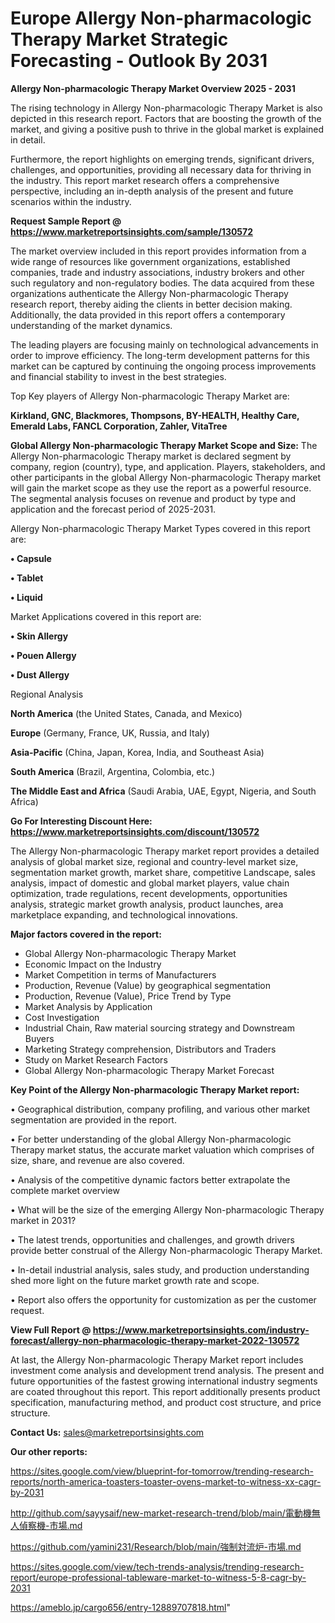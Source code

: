 # Europe Allergy Non-pharmacologic Therapy Market Strategic Forecasting - Outlook By 2031

<Strong> Allergy Non-pharmacologic Therapy Market Overview 2025 - 2031</strong>

The rising technology in Allergy Non-pharmacologic Therapy Market is also depicted in this research report. Factors that are boosting the growth of the market, and giving a positive push to thrive in the global market is explained in detail.

Furthermore, the report highlights on emerging trends, significant drivers, challenges, and opportunities, providing all necessary data for thriving in the industry. This report market research offers a comprehensive perspective, including an in-depth analysis of the present and future scenarios within the industry.

<strong>Request Sample Report @ <a href=https://www.marketreportsinsights.com/sample/130572>https://www.marketreportsinsights.com/sample/130572</a></strong>

The market overview included in this report provides information from a wide range of resources like government organizations, established companies, trade and industry associations, industry brokers and other such regulatory and non-regulatory bodies. The data acquired from these organizations authenticate the Allergy Non-pharmacologic Therapy research report, thereby aiding the clients in better decision making. Additionally, the data provided in this report offers a contemporary understanding of the market dynamics.

The leading players are focusing mainly on technological advancements in order to improve efficiency. The long-term development patterns for this market can be captured by continuing the ongoing process improvements and financial stability to invest in the best strategies.

Top Key players of Allergy Non-pharmacologic Therapy Market are:

<strong>Kirkland, GNC, Blackmores, Thompsons, BY-HEALTH, Healthy Care, Emerald Labs, FANCL Corporation, Zahler, VitaTree</strong>

<strong><b>Global Allergy Non-pharmacologic Therapy Market Scope and Size:</b></strong>
The Allergy Non-pharmacologic Therapy market is declared segment by company, region (country), type, and application. Players, stakeholders, and other participants in the global Allergy Non-pharmacologic Therapy market will gain the market scope as they use the report as a powerful resource. The segmental analysis focuses on revenue and product by type and application and the forecast period of 2025-2031.

Allergy Non-pharmacologic Therapy Market Types covered in this report are:

<strong>• Capsule

• Tablet

• Liquid</strong>

Market Applications covered in this report are:

<strong>• Skin Allergy

• Pouen Allergy

• Dust Allergy</strong> 

Regional Analysis

<strong>North America</strong> (the United States, Canada, and Mexico)

<strong>Europe</strong> (Germany, France, UK, Russia, and Italy)

<strong>Asia-Pacific</strong> (China, Japan, Korea, India, and Southeast Asia)

<strong>South America</strong> (Brazil, Argentina, Colombia, etc.)

<strong>The Middle East and Africa</strong> (Saudi Arabia, UAE, Egypt, Nigeria, and South Africa)

<strong>Go For Interesting Discount Here: <a href=https://www.marketreportsinsights.com/discount/130572>https://www.marketreportsinsights.com/discount/130572</a></strong>

The Allergy Non-pharmacologic Therapy market report provides a detailed analysis of global market size, regional and country-level market size, segmentation market growth, market share, competitive Landscape, sales analysis, impact of domestic and global market players, value chain optimization, trade regulations, recent developments, opportunities analysis, strategic market growth analysis, product launches, area marketplace expanding, and technological innovations.

<strong><b>Major factors covered in the report:</b></strong>
<ul>
  <li>Global Allergy Non-pharmacologic Therapy Market </li>
  <li>Economic Impact on the Industry</li>
  <li>Market Competition in terms of Manufacturers</li>
  <li>Production, Revenue (Value) by geographical segmentation</li>
  <li>Production, Revenue (Value), Price Trend by Type</li>
  <li>Market Analysis by Application</li>
  <li>Cost Investigation</li>
  <li>Industrial Chain, Raw material sourcing strategy and Downstream Buyers</li>
  <li>Marketing Strategy comprehension, Distributors and Traders</li>
  <li>Study on Market Research Factors</li>
  <li>Global Allergy Non-pharmacologic Therapy Market Forecast</li>
</ul>

<strong><b>Key Point of the Allergy Non-pharmacologic Therapy Market report:</b></strong>

• Geographical distribution, company profiling, and various other market segmentation are provided in the report.

• For better understanding of the global Allergy Non-pharmacologic Therapy market status, the accurate market valuation which comprises of size, share, and revenue are also covered.

• Analysis of the competitive dynamic factors better extrapolate the complete market overview

• What will be the size of the emerging Allergy Non-pharmacologic Therapy market in 2031?

• The latest trends, opportunities and challenges, and growth drivers provide better construal of the Allergy Non-pharmacologic Therapy Market.

• In-detail industrial analysis, sales study, and production understanding shed more light on the future market growth rate and scope.

• Report also offers the opportunity for customization as per the customer request.

<strong><b>View Full Report @ <a href=https://www.marketreportsinsights.com/industry-forecast/allergy-non-pharmacologic-therapy-market-2022-130572>https://www.marketreportsinsights.com/industry-forecast/allergy-non-pharmacologic-therapy-market-2022-130572</a></b></strong>


At last, the Allergy Non-pharmacologic Therapy Market report includes investment come analysis and development trend analysis. The present and future opportunities of the fastest growing international industry segments are coated throughout this report. This report additionally presents product specification, manufacturing method, and product cost structure, and price structure.

<strong>Contact Us:</strong>
sales@marketreportsinsights.com

<strong>Our other reports:</strong>

<a href=https://sites.google.com/view/blueprint-for-tomorrow/trending-research-reports/north-america-toasters-toaster-ovens-market-to-witness-xx-cagr-by-2031>https://sites.google.com/view/blueprint-for-tomorrow/trending-research-reports/north-america-toasters-toaster-ovens-market-to-witness-xx-cagr-by-2031</a>

<a href=http://github.com/sayysaif/new-market-research-trend/blob/main/電動機無人偵察機-市場.md>http://github.com/sayysaif/new-market-research-trend/blob/main/電動機無人偵察機-市場.md</a>

<a href=https://github.com/yamini231/Research/blob/main/強制対流炉-市場.md>https://github.com/yamini231/Research/blob/main/強制対流炉-市場.md</a>

<a href=https://sites.google.com/view/tech-trends-analysis/trending-research-report/europe-professional-tableware-market-to-witness-5-8-cagr-by-2031>https://sites.google.com/view/tech-trends-analysis/trending-research-report/europe-professional-tableware-market-to-witness-5-8-cagr-by-2031</a>

<a href=https://ameblo.jp/cargo656/entry-12889707818.html>https://ameblo.jp/cargo656/entry-12889707818.html</a>"
